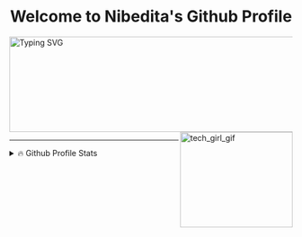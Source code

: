 <h1 align="center">Welcome to Nibedita's Github Profile</h1>
<a href="https://git.io/typing-svg"><img height="170" width="600" src="https://readme-typing-svg.demolab.com/?font=times&weight=200&size=30&duration=5000&pause=50&background=FFC4F612&color=eb4b1f&center=true&vCenter=true&random=false&width=800&height=170&lines=Back-end+Developer;Proficient+in+Database+Design;Linux+Geek+;Experience+with+Image+Processing+and+CNN;Always+Curious+and+Creative+!" alt="Typing SVG" /></a>
<img alt="tech_girl_gif" align="right" height="170" width="200" src="https://github.com/nibedita6302/nibedita6302/assets/145376728/b0d6e26a-6c93-4bcd-bc7f-0827edd6265e"/>
<hr>
<details>
  <summary>🔥 Github Profile Stats</summary>
  <br>
  <img alt="github stats" align="left" height=200 src="https://github-readme-stats.vercel.app/api?username=nibedita6302&show_icons=true&theme=codeSTACKr"/>
  <img alt="most used language" align="right" height=200 src="https://github-readme-stats.vercel.app/api/top-langs/?username=nibedita6302&size_weight=0.5&count_weight=0.5&layout=compact&theme=codeSTACKr"/>
</details>
